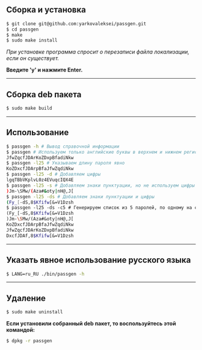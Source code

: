 ## Сборка и установка

```bash
$ git clone git@github.com:yarkovaleksei/passgen.git
$ cd passgen
$ make
$ sudo make install
```

*При установке программа спросит о перезаписи файла локализации, если он существует.*

**Введите 'y' и нажмите Enter.**

- - -
## Сборка deb пакета

```bash
$ sudo make build
```

- - -
## Использование

```bash
$ passgen -h # Вывод справочной информации
$ passgen # Используем только английские буквы в верхнем и нижнем регистре
JfwZqcfJDArKoZDxpBfadiNkw
$ passgen -l25 # Указываем длину пароля явно
KoZDxcfJDArpBfaJfwZqdiNkw
$ passgen -l25 -d # Добавляем цифры
lgqTBbVKplvL0z4EVuqcIQX4E
$ passgen -l25 -s # Добавляем знаки пунктуации, но не используем цифры
)Jm-\SMw/(Aza#&oty|nH@,J[
$ passgen -l25 -ds # Добавляем знаки пунктуации и цифры
(Fy_[-dS,8$Kfifw[&=V1Dzsh
$ passgen -l25 -ds -c5 # Генерируем список из 5 паролей, по одному на строку
(Fy_[-dS,8$Kfifw[&=V1Dzsh
)Jm-\SMw/(Aza#&oty|nH@,J[
KoZDxcfJDArpBfaJfwZqdiNkw
JfwZqcfJDArKoZDxpBfadiNkw
DxcfJDAf,8$Kfifw[&=V1Dzsh
```

- - -
## Указать явное использование русского языка

```bash
$ LANG=ru_RU ./bin/passgen -h
```

- - -
## Удаление

```bash
$ sudo make uninstall
```

**Если установили собранный deb пакет, то воспользуйтесь этой командой:**

```bash
$ dpkg -r passgen
```
